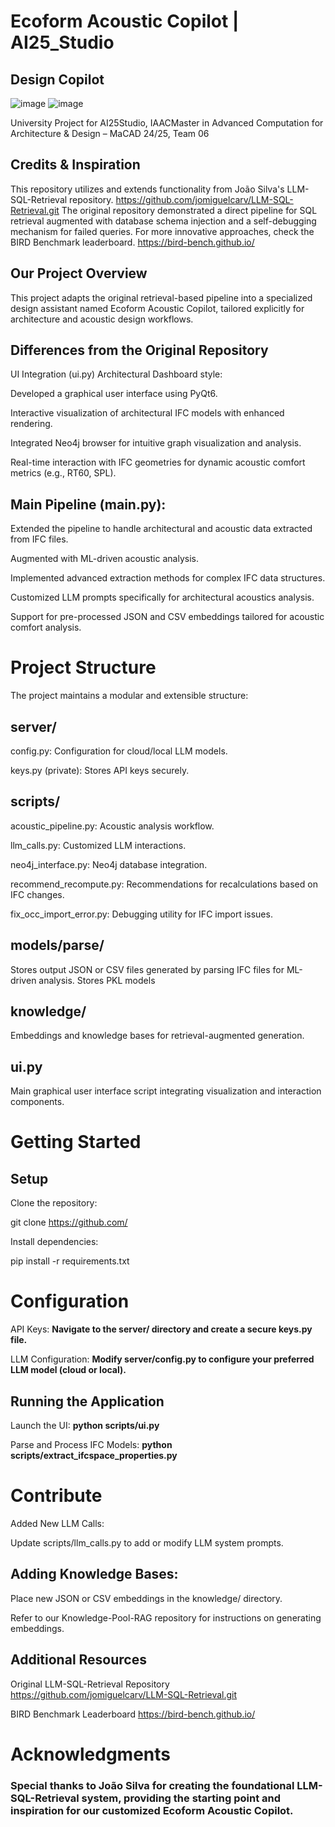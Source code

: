 # Ecoform Acoustic Copilot | AI25_Studio
## Design Copilot

![image](https://github.com/user-attachments/assets/863e69e3-eb1b-4f4f-84e4-8c9a8f575582)
![image](https://github.com/user-attachments/assets/45838288-7266-4092-97dc-f7ebaf8f2bfd)




University Project for AI25Studio, IAACMaster in Advanced Computation for Architecture & Design – MaCAD 24/25, Team 06

## Credits & Inspiration

This repository utilizes and extends functionality from João Silva's LLM-SQL-Retrieval repository. https://github.com/jomiguelcarv/LLM-SQL-Retrieval.git  The original repository demonstrated a direct pipeline for SQL retrieval augmented with database schema injection and a self-debugging mechanism for failed queries. For more innovative approaches, check the BIRD Benchmark leaderboard. https://bird-bench.github.io/

## Our Project Overview

This project adapts the original retrieval-based pipeline into a specialized design assistant named Ecoform Acoustic Copilot, tailored explicitly for architecture and acoustic design workflows.

## Differences from the Original Repository

UI Integration (ui.py) Architectural Dashboard style:

Developed a graphical user interface using PyQt6.

Interactive visualization of architectural IFC models with enhanced rendering.

Integrated Neo4j browser for intuitive graph visualization and analysis.

Real-time interaction with IFC geometries for dynamic acoustic comfort metrics (e.g., RT60, SPL).

## Main Pipeline (main.py):

Extended the pipeline to handle architectural and acoustic data extracted from IFC files.

Augmented with ML-driven acoustic analysis.

Implemented advanced extraction methods for complex IFC data structures.

Customized LLM prompts specifically for architectural acoustics analysis.

Support for pre-processed JSON and CSV embeddings tailored for acoustic comfort analysis.

# Project Structure

The project maintains a modular and extensible structure:

## server/

config.py: Configuration for cloud/local LLM models.

keys.py (private): Stores API keys securely.

## scripts/

acoustic_pipeline.py: Acoustic analysis workflow.

llm_calls.py: Customized LLM interactions.

neo4j_interface.py: Neo4j database integration.

recommend_recompute.py: Recommendations for recalculations based on IFC changes.

fix_occ_import_error.py: Debugging utility for IFC import issues.

## models/parse/

Stores output JSON or CSV files generated by parsing IFC files for ML-driven analysis.
Stores PKL models

## knowledge/

Embeddings and knowledge bases for retrieval-augmented generation.

## ui.py

Main graphical user interface script integrating visualization and interaction components.

# Getting Started

## Setup

Clone the repository:

git clone https://github.com/<your-repo-link>

Install dependencies:

pip install -r requirements.txt


# Configuration

API Keys: **Navigate to the server/ directory and create a secure keys.py file.**

LLM Configuration: **Modify server/config.py to configure your preferred LLM model (cloud or local).**

## Running the Application

Launch the UI: **python scripts/ui.py**

Parse and Process IFC Models: **python scripts/extract_ifcspace_properties.py**

# Contribute

Added New LLM Calls:

Update scripts/llm_calls.py to add or modify LLM system prompts.

## Adding Knowledge Bases:

Place new JSON or CSV embeddings in the knowledge/ directory.

Refer to our Knowledge-Pool-RAG repository for instructions on generating embeddings.

## Additional Resources

Original LLM-SQL-Retrieval Repository https://github.com/jomiguelcarv/LLM-SQL-Retrieval.git

BIRD Benchmark Leaderboard https://bird-bench.github.io/


# Acknowledgments

### Special thanks to João Silva for creating the foundational LLM-SQL-Retrieval system, providing the starting point and inspiration for our customized Ecoform Acoustic Copilot.

